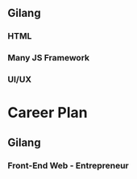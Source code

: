 ## Gilang

### HTML

### Many JS Framework

### UI/UX

# Career Plan

## Gilang

### Front-End Web - Entrepreneur
